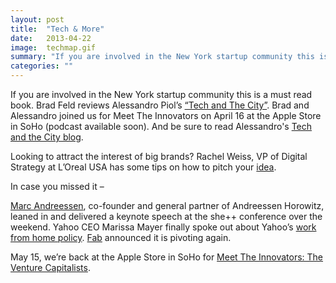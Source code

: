 ```yaml
---
layout: post
title:  "Tech & More"
date:   2013-04-22
image:  techmap.gif
summary: "If you are involved in the New York startup community this is a must read book."
categories: ""
---
```


If you are involved in the New York startup community this is a must read book. Brad Feld reviews Alessandro Piol’s [“Tech and The City”](http://www.businessinsider.com/book-tech-and-the-city-the-making-of-new-yorks-startup-community-2013-4). Brad and Alessandro joined us for Meet The Innovators on April 16 at the Apple Store in SoHo (podcast available soon). And be sure to read Alessandro's [Tech and the City blog](http://tech-and-the-city.com/).

Looking to attract the interest of big brands? Rachel Weiss, VP of Digital Strategy at L’Oreal USA has some tips on how to pitch your [idea](http://www.youtube.com/watch?v=wGmFAZqbmjs&feature=share).


In case you missed it –

[Marc Andreessen](http://techcrunch.com/2013/04/20/marc-andreessen-the-world-would-be-much-better-if-we-had-50-more-silicon-valleys/), co-founder and general partner of Andreessen Horowitz, leaned in and delivered a keynote speech at the she++ conference over the weekend.
Yahoo CEO Marissa Mayer finally spoke out about Yahoo’s [work from home policy](http://venturebeat.com/2013/04/19/marissa-mayer-wfh/).
[Fab]() announced it is pivoting again.


May 15, we’re back at the Apple Store in SoHo for [Meet The Innovators: The Venture Capitalists](http://www.eventbrite.com/e/meet-the-innovators-the-venture-capitalists-tickets-6378545401).